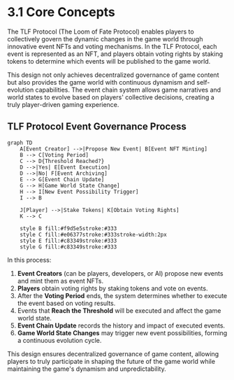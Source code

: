 # 3.1 Core Concepts

The TLF Protocol (The Loom of Fate Protocol) enables players to collectively govern the dynamic changes in the game world through innovative event NFTs and voting mechanisms. In the TLF Protocol, each event is represented as an NFT, and players obtain voting rights by staking tokens to determine which events will be published to the game world.

This design not only achieves decentralized governance of game content but also provides the game world with continuous dynamism and self-evolution capabilities. The event chain system allows game narratives and world states to evolve based on players' collective decisions, creating a truly player-driven gaming experience.

## TLF Protocol Event Governance Process

```mermaid
graph TD
    A[Event Creator] -->|Propose New Event| B[Event NFT Minting]
    B --> C[Voting Period]
    C --> D{Threshold Reached?}
    D -->|Yes| E[Event Execution]
    D -->|No| F[Event Archiving]
    E --> G[Event Chain Update]
    G --> H[Game World State Change]
    H --> I[New Event Possibility Trigger]
    I --> B

    J[Player] -->|Stake Tokens| K[Obtain Voting Rights]
    K --> C

    style B fill:#f9d5e5stroke:#333
    style C fill:#e06377stroke:#333stroke-width:2px
    style E fill:#c83349stroke:#333
    style G fill:#c83349stroke:#333
```

In this process:

1. **Event Creators** (can be players, developers, or AI) propose new events and mint them as event NFTs.
2. **Players** obtain voting rights by staking tokens and vote on events.
3. After the **Voting Period** ends, the system determines whether to execute the event based on voting results.
4. Events that **Reach the Threshold** will be executed and affect the game world state.
5. **Event Chain Update** records the history and impact of executed events.
6. **Game World State Changes** may trigger new event possibilities, forming a continuous evolution cycle.

This design ensures decentralized governance of game content, allowing players to truly participate in shaping the future of the game world while maintaining the game's dynamism and unpredictability.
